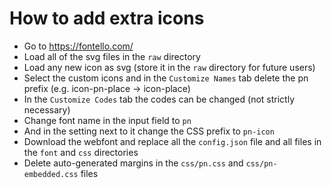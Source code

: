 # How to add extra icons

- Go to https://fontello.com/
- Load all of the svg files in the `raw` directory
- Load any new icon as svg (store it in the `raw` directory for future users)
- Select the custom icons and in the `Customize Names` tab delete the pn prefix (e.g. icon-pn-place -> icon-place)
- In the `Customize Codes` tab the codes can be changed (not strictly necessary)
- Change font name in the input field to `pn`
- And in the setting next to it change the CSS prefix to `pn-icon`
- Download the webfont and replace all the `config.json` file and all files in the `font` and `css` directories
- Delete auto-generated margins in the `css/pn.css` and `css/pn-embedded.css` files
